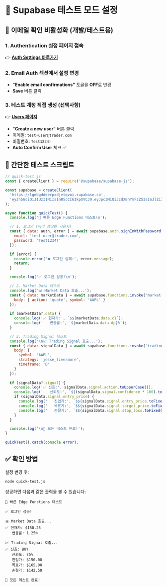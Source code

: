 # 🔧 Supabase 테스트 모드 설정

## 🎯 이메일 확인 비활성화 (개발/테스트용)

### 1. Authentication 설정 페이지 접속
👉 **[Auth Settings 바로가기](https://app.supabase.com/project/lgebgddeerpxdjvtqvoi/auth/settings)**

### 2. Email Auth 섹션에서 설정 변경
- **"Enable email confirmations"** 토글을 **OFF**로 변경
- **Save** 버튼 클릭

### 3. 테스트 계정 직접 생성 (선택사항)
👉 **[Users 페이지](https://app.supabase.com/project/lgebgddeerpxdjvtqvoi/auth/users)**
- **"Create a new user"** 버튼 클릭
- 이메일: `test-user@trader.com`
- 비밀번호: `Test1234!`
- **Auto Confirm User** 체크 ✅

## 🧪 간단한 테스트 스크립트

```javascript
// quick-test.js
const { createClient } = require('@supabase/supabase-js');

const supabase = createClient(
  'https://lgebgddeerpxdjvtqvoi.supabase.co',
  'eyJhbGciOiJIUzI1NiIsInR5cCI6IkpXVCJ9.eyJpc3MiOiJzdXBhYmFzZSIsInJlZiI6ImxnZWJnZGRlZXJweGRqdnRxdm9pIiwicm9sZSI6ImFub24iLCJpYXQiOjE3NDkxOTc2MDksImV4cCI6MjA2NDc3MzYwOX0.NZxHOwzgRc-Vjw60XktU7L_hKiIMAW_5b_DHis6qKBE'
);

async function quickTest() {
  console.log('🚀 빠른 Edge Functions 테스트\n');

  // 1. 로그인 (이미 생성한 사용자)
  const { data: auth, error } = await supabase.auth.signInWithPassword({
    email: 'test-user@trader.com',
    password: 'Test1234!'
  });

  if (error) {
    console.error('❌ 로그인 실패:', error.message);
    return;
  }

  console.log('✅ 로그인 성공!\n');

  // 2. Market Data 테스트
  console.log('📊 Market Data 호출...');
  const { data: marketData } = await supabase.functions.invoke('market-data', {
    body: { action: 'quote', symbol: 'AAPL' }
  });
  
  if (marketData?.data) {
    console.log('✅ 현재가:', `$${marketData.data.c}`);
    console.log('   변동률:', `${marketData.data.dp}%`);
  }

  // 3. Trading Signal 테스트
  console.log('\n📈 Trading Signal 호출...');
  const { data: signalData } = await supabase.functions.invoke('trading-signals', {
    body: { 
      symbol: 'AAPL', 
      strategy: 'jesse_livermore',
      timeframe: 'D'
    }
  });
  
  if (signalData?.signal) {
    console.log('✅ 신호:', signalData.signal.action.toUpperCase());
    console.log('   신뢰도:', `${(signalData.signal.confidence * 100).toFixed(0)}%`);
    if (signalData.signal.entry_price) {
      console.log('   진입가:', `$${signalData.signal.entry_price.toFixed(2)}`);
      console.log('   목표가:', `$${signalData.signal.target_price.toFixed(2)}`);
      console.log('   손절가:', `$${signalData.signal.stop_loss.toFixed(2)}`);
    }
  }

  console.log('\n🎉 모든 테스트 완료!');
}

quickTest().catch(console.error);
```

## ✅ 확인 방법

설정 변경 후:
```bash
node quick-test.js
```

성공하면 다음과 같은 출력을 볼 수 있습니다:
```
🚀 빠른 Edge Functions 테스트

✅ 로그인 성공!

📊 Market Data 호출...
✅ 현재가: $150.25
   변동률: 1.25%

📈 Trading Signal 호출...
✅ 신호: BUY
   신뢰도: 75%
   진입가: $150.00
   목표가: $165.00
   손절가: $142.50

🎉 모든 테스트 완료!
```